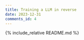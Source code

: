 ```yaml
---
title: Training a LLM in reverse
date: 2023-12-31
comments_id: 4
---
```

{% include_relative README.md %}
